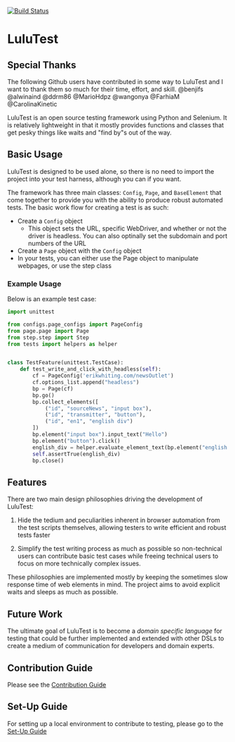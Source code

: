 [![Build Status](https://travis-ci.org/erik-whiting/LuluTest.svg?branch=development)](https://travis-ci.org/erik-whiting/LuluTest)
# LuluTest

## Special Thanks
The following Github users have contributed in some way to LuluTest and I want to thank them so much for their time, effort, and skill.
@benjifs
@alwinaind
@ddrm86
@MarioHdpz
@wangonya
@FarhiaM
@CarolinaKinetic

LuluTest is an open source testing framework using Python and Selenium.
It is relatively lightweight in that it mostly provides functions and
classes that get pesky things like waits and "find by"s out of the way.

## Basic Usage

LuluTest is designed to be used alone, so there is no need to import
the project into your test harness, although you can if you want.

The framework has three main classes: `Config`, `Page`, and `BaseElement`
that come together to provide you with the ability to produce robust automated tests. The
basic work flow for creating a test is as such:

* Create a `Config` object
  * This object sets the URL, specific WebDriver, and whether or not
  the driver is headless. You can also optinally set the subdomain and port
  numbers of the URL
* Create a `Page` object with the `Config` object
* In your tests, you can either use the Page object to manipulate webpages, or use the step class

### Example Usage
Below is an example test case:

```python
import unittest

from configs.page_configs import PageConfig
from page.page import Page
from step.step import Step
from tests import helpers as helper


class TestFeature(unittest.TestCase):
    def test_write_and_click_with_headless(self):
        cf = PageConfig('erikwhiting.com/newsOutlet')
        cf.options_list.append("headless")
        bp = Page(cf)
        bp.go()
        bp.collect_elements([
            ("id", "sourceNews", "input box"),
            ("id", "transmitter", "button"),
            ("id", "en1", "english div")
        ])
        bp.element("input box").input_text("Hello")
        bp.element("button").click()
        english_div = helper.evaluate_element_text(bp.element("english div"), "Hello")
        self.assertTrue(english_div)
        bp.close()

```

## Features

There are two main design philosophies driving the development of LuluTest:

1. Hide the tedium and peculiarities inherent in browser automation
from the test scripts themselves, allowing testers to write efficient
and robust tests faster

2. Simplify the test writing process as much as possible so non-technical
users can contribute basic test cases while freeing technical
users to focus on more technically complex issues.

These philosophies are implemented mostly by keeping the sometimes slow
response time of web elements in mind. The project aims to avoid
explicit waits and sleeps as much as possible.

## Future Work

The ultimate goal of LuluTest is to become a *domain specific language* for
testing that could be further implemented and extended with other DSLs to
create a medium of communication for developers and domain experts.

## Contribution Guide

Please see the [Contribution Guide](./CONTRIBUTING.md)

## Set-Up Guide
For setting up a local environment to contribute to testing, please go to the [Set-Up Guide](./SETUP.md)
